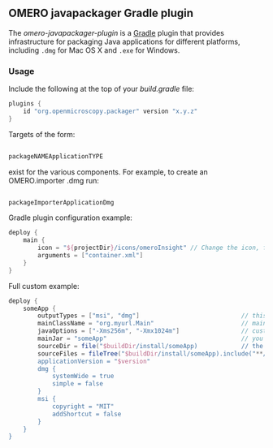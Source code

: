 ## OMERO javapackager Gradle plugin

The _omero-javapackager-plugin_ is a [Gradle](https://gradle.org) plugin that provides
infrastructure for packaging Java applications for different platforms, including
``.dmg`` for Mac OS X and ``.exe`` for Windows.

### Usage

Include the following at the top of your _build.gradle_ file:

```groovy
plugins {
    id "org.openmicroscopy.packager" version "x.y.z"
}
```

Targets of the form:

```groovy

packageNAMEApplicationTYPE

```

exist for the various components. For example, to create an OMERO.importer .dmg run:

```groovy

packageImporterApplicationDmg

```

Gradle plugin configuration example:

```gradle
deploy {
    main {
        icon = "${projectDir}/icons/omeroInsight" // Change the icon, file extension is automatic depending on OS
        arguments = ["container.xml"]
    }
}
```

Full custom example:

```gradle
deploy {
    someApp {
        outputTypes = ["msi", "dmg"]                            // this deploy config will create tasks for msi or dmg installers, depending on OS
        mainClassName = "org.myurl.Main"                        // main class package and name
        javaOptions = ["-Xms256m", "-Xmx1024m"]                 // custom JVM options
        mainJar = "someApp"                                     // you application jar filename
        sourceDir = file("$buildDir/install/someApp)            // the root directory of your distributable application
        sourceFiles = fileTree("$buildDir/install/someApp).include("**/*.*") 
        applicationVersion = "$version"
        dmg {
            systemWide = true
            simple = false
        }
        msi {
            copyright = "MIT"
            addShortcut = false
        }
    }
}
```